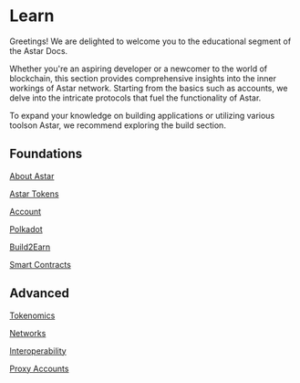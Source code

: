 # Learn
Greetings! We are delighted to welcome you to the educational segment of the Astar Docs.

Whether you're an aspiring developer or a newcomer to the world of blockchain, this section provides comprehensive insights into the inner workings of Astar network. Starting from the basics such as accounts, we delve into the intricate protocols that fuel the functionality of Astar.

To expand your knowledge on building applications or utilizing various toolson Astar, we recommend exploring the build section. 

## Foundations
[About Astar](/docs/learn/astar.md)

[Astar Tokens](docs/learn/astar-tokens)

[Account](/docs/learn/Accounts)

[Polkadot](/docs/learn/polkadot_relay)

[Build2Earn](/docs/learn/build2earn)

[Smart Contracts](/docs/learn/smart-contracts)

## Advanced 
[Tokenomics](/docs/learn/tokenomics/)

[Networks](/docs/learn/networks)

[Interoperability](/docs/learn/interoperability/xcm/)

[Proxy Accounts](/docs/learn/Proxies.md)
